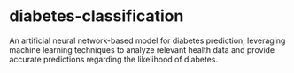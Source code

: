 # diabetes-classification
An artificial neural network-based model for diabetes prediction, leveraging machine learning techniques to analyze relevant health data and provide accurate predictions regarding the likelihood of diabetes.
